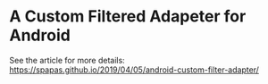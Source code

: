 # A Custom Filtered Adapeter for Android

See the article for more details: https://spapas.github.io/2019/04/05/android-custom-filter-adapter/
